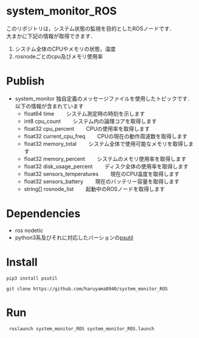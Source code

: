 # system_monitor_ROS
このリポジトリは，システム状態の監視を目的としたROSノードです．  
大まかに下記の情報が取得できます．
1. システム全体のCPUやメモリの状態，温度
2. rosnodeごとのcpu及びメモリ使用率

# Publish
- system_monitor
  独自定義のメッセージファイルを使用したトピックです．
  以下の情報が含まれています
  - float64 time　　
    システム測定時の時刻を示します　　
  - int8 cpu_count　　
    システム内の論理コアを取得します　　
  - float32 cpu_percent　　
    CPUの使用率を取得します　　
  - float32 current_cpu_freq　　
    CPUの現在の動作周波数を取得します　　
  - float32 memory_total　　
    システム全体で使用可能なメモリを取得します　　
  - float32 memory_percent　　
    システムのメモリ使用率を取得します　　
  - float32 disk_usage_percent　　
    ディスク全体の使用率を取得します　　
  - float32 sensors_temperatures　　
    現在のCPU温度を取得します　　
  - float32 sensors_battery　　
    現在のバッテリー容量を取得します　　
  - string[] rosnode_list　　
    起動中のROSノードを取得します　　


# Dependencies
- ros nodetic  
- python3系及びそれに対応したバーションの[psutil](https://psutil.readthedocs.io/en/latest/#)

# Install
```
pip3 install psutil
```
```
git clone https://github.com/haruyama8940/system_monitor_ROS

```
# Run
```
 roslaunch system_monitor_ROS system_monitor_ROS.launch 
```
